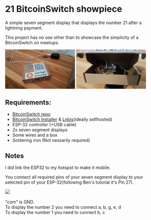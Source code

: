 # 21 BitcoinSwitch showpiece
 A simple seven segment display that displays the number 21 after a lightning payment.

 This project has no use other than to showcase the simplicity of a BitcoinSwitch on meetups.

<img src="pictures/front.PNG" width="45%"></img>
<img src="pictures/inside.PNG" width="45%"></img>

## Requirements:
- <a href="https://github.com/lnbits/bitcoinswitch">BitcoinSwitch repo</a>
- <a href="https://lnbits.github.io/bitcoinswitch/installer/">BitcoinSwitch Installer</a> & <a href="https://legend.lnbits.com">Lnbis</a>(ideally selfhosted)
- ESP-32 controller (+USB cable)
- 2x seven segment displays
- Some wires and a box
- Soldering iron (Not nessarily required)

## Notes
I did link the ESP32 to my hotspot to make it mobile.

You connect all required pins of your seven segment display to your selected pin of your ESP-32(following Ben's tutorial it's Pin 27).

<img src="https://i.pinimg.com/originals/9d/c4/2d/9dc42ded10a66036664661cffbc99ed1.png"></img>

"com" is GND.<br>
To display the number 2 you need to connect a, b, g, e, d<br>
To display the number 1 you need to connect b, c <br>